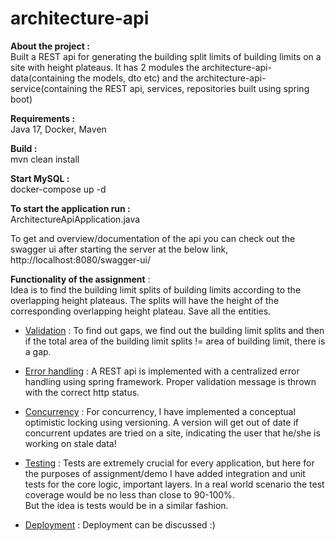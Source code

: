 # architecture-api

<b>About the project :</b><br />
Built a REST api for generating the building split limits of building limits on a site with height plateaus.
It has 2 modules the architecture-api-data(containing the models, dto etc) and the architecture-api-service(containing the REST api, services, repositories built using spring boot)

<b>Requirements :</b><br />
Java 17, Docker, Maven

<b>Build :</b><br />
mvn clean install

<b>Start MySQL : </b><br />
docker-compose up -d

<b>To start the application run : </b>  
ArchitectureApiApplication.java


To get and overview/documentation of the api you can check out the swagger ui after starting the server at the below link,<br/>
http://localhost:8080/swagger-ui/
<br/>


<b>Functionality of the assignment</b> : <br/>
Idea is to find the building limit splits of building limits according to the overlapping height plateaus. The splits will have the height of the corresponding overlapping height plateau. Save all the entities.

- <u>Validation</u> : To find out gaps, we find out the building limit splits and then if the total area of the building limit splits != area of building limit, there is a gap. <br/>

- <u>Error handling</u> : A REST api is implemented with a centralized error handling using spring framework. Proper validation message is thrown with the correct http status. <br/>

- <u>Concurrency</u> : For concurrency, I have implemented a conceptual optimistic locking using versioning. A version will get out of date if concurrent updates are tried on a site, indicating the user that he/she is working on stale data! <br/>

- <u>Testing</u> : Tests are extremely crucial for every application, but here for the purposes of assignment/demo I have added integration and unit tests for the core logic, important layers. In a real world scenario the test coverage would be no less than close to 90-100%. <br/>
  But the idea is tests would be in a similar fashion.

- <u>Deployment</u> : Deployment can be discussed :)
<br/>


